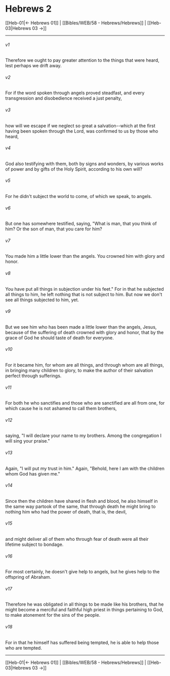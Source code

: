 # Hebrews 2

[[Heb-01|← Hebrews 01]] | [[Bibles/WEB/58 - Hebrews/Hebrews]] | [[Heb-03|Hebrews 03 →]]
***



###### v1 
Therefore we ought to pay greater attention to the things that were heard, lest perhaps we drift away. 

###### v2 
For if the word spoken through angels proved steadfast, and every transgression and disobedience received a just penalty, 

###### v3 
how will we escape if we neglect so great a salvation--which at the first having been spoken through the Lord, was confirmed to us by those who heard, 

###### v4 
God also testifying with them, both by signs and wonders, by various works of power and by gifts of the Holy Spirit, according to his own will? 

###### v5 
For he didn't subject the world to come, of which we speak, to angels. 

###### v6 
But one has somewhere testified, saying, "What is man, that you think of him? Or the son of man, that you care for him? 

###### v7 
You made him a little lower than the angels. You crowned him with glory and honor. 

###### v8 
You have put all things in subjection under his feet." For in that he subjected all things to him, he left nothing that is not subject to him. But now we don't see all things subjected to him, yet. 

###### v9 
But we see him who has been made a little lower than the angels, Jesus, because of the suffering of death crowned with glory and honor, that by the grace of God he should taste of death for everyone. 

###### v10 
For it became him, for whom are all things, and through whom are all things, in bringing many children to glory, to make the author of their salvation perfect through sufferings. 

###### v11 
For both he who sanctifies and those who are sanctified are all from one, for which cause he is not ashamed to call them brothers, 

###### v12 
saying, "I will declare your name to my brothers. Among the congregation I will sing your praise." 

###### v13 
Again, "I will put my trust in him." Again, "Behold, here I am with the children whom God has given me." 

###### v14 
Since then the children have shared in flesh and blood, he also himself in the same way partook of the same, that through death he might bring to nothing him who had the power of death, that is, the devil, 

###### v15 
and might deliver all of them who through fear of death were all their lifetime subject to bondage. 

###### v16 
For most certainly, he doesn't give help to angels, but he gives help to the offspring of Abraham. 

###### v17 
Therefore he was obligated in all things to be made like his brothers, that he might become a merciful and faithful high priest in things pertaining to God, to make atonement for the sins of the people. 

###### v18 
For in that he himself has suffered being tempted, he is able to help those who are tempted.

***
[[Heb-01|← Hebrews 01]] | [[Bibles/WEB/58 - Hebrews/Hebrews]] | [[Heb-03|Hebrews 03 →]]
